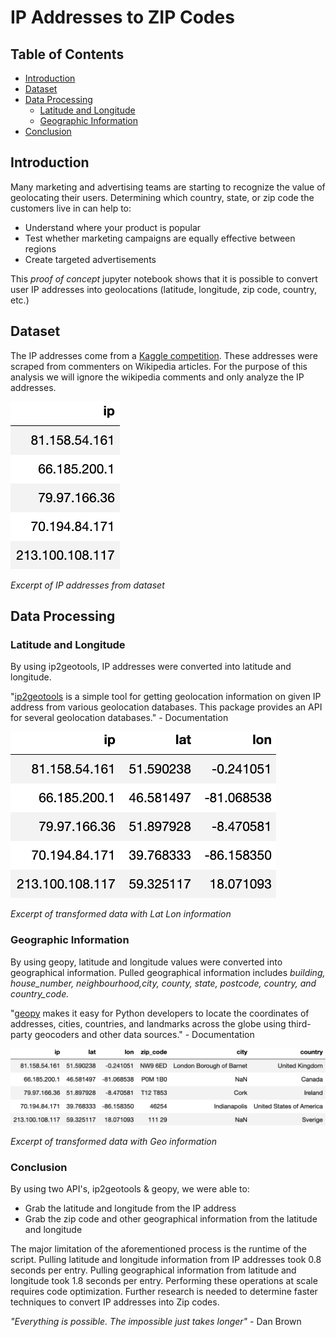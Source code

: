 # IP Addresses to ZIP Codes

## Table of Contents
- [Introduction](#introduction)
- [Dataset](#dataset)
- [Data Processing](#analysis)
	- [Latitude and Longitude](#latitude_and_longitude)
	- [Geographic Information](#geographic_information)
- [Conclusion](#conclusion)

## Introduction
Many marketing and advertising teams are starting to recognize the value of geolocating their users. Determining which country, state, or zip code the customers live in can help to:
 - Understand where your product is popular
 - Test whether marketing campaigns are equally effective between regions
 - Create targeted advertisements

 
 This *proof of concept* jupyter notebook shows that it is possible to convert user IP addresses into geolocations (latitude, longitude, zip code, country, etc.)

## Dataset
The IP addresses come from a [Kaggle competition](https://www.kaggle.com/takahiroanno/ip-address-analysis?select=ipaddresstrain.csv). These addresses were scraped from commenters on Wikipedia articles. For the purpose of this analysis we will ignore the wikipedia comments and only analyze the IP addresses.

  ![image](/docs/imgs/ip_addresses.png)

  *Excerpt of IP addresses from dataset*

## Data Processing
### Latitude and Longitude
By using ip2geotools, IP addresses were converted into latitude and longitude.

"[ip2geotools](https://pypi.org/project/ip2geotools/) is a simple tool for getting geolocation information on given IP address from various geolocation databases. This package provides an API for several geolocation databases." - Documentation

  ![image](/docs/imgs/lat_lon.png)

  *Excerpt of transformed data with Lat Lon information*

### Geographic Information
By using geopy, latitude and longitude values were converted into geographical information. Pulled geographical information includes *building, house_number, neighbourhood,city, county, state, postcode, country, and country_code.*

"[geopy](https://geopy.readthedocs.io/en/stable/) makes it easy for Python developers to locate the coordinates of addresses, cities, countries, and landmarks across the globe using third-party geocoders and other data sources." - Documentation

  ![image](/docs/imgs/full.png)

  *Excerpt of transformed data with Geo information*

### Conclusion
By using two API's, ip2geotools & geopy, we were able to:
 - Grab the latitude and longitude from the IP address
 - Grab the zip code and other geographical information from the latitude and longitude

The major limitation of the aforementioned process is the runtime of the script. Pulling latitude and longitude information from IP addresses took 0.8 seconds per entry. Pulling geographical information from latitude and longitude took 1.8 seconds per entry. Performing these operations at scale requires code optimization. Further research is needed to determine faster techniques to convert IP addresses into Zip codes. 

*"Everything is possible. The impossible just takes longer"* - Dan Brown